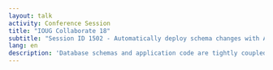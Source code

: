 ```yaml
---
layout: talk
activity: Conference Session
title: "IOUG Collaborate 18"
subtitle: "Session ID 1502 - Automatically deploy schema changes with Ansible and Liquibase"
lang: en
description: 'Database schemas and application code are tightly coupled together, but often maintained and deployed separately.  The opensource project Liquibase helps you manage your schema changes by writing simple JSON or YAML documents.  Liquibase makes it easy to deploy to different flavors of databases and roll changes back and forward.  Ansible is an opensource automation tool, that enables you to define and run tasks on a set of remote targets.  Like Liquibase changelogs, Ansible playbooks are JSON or YAML documents.  Both two tools together enable you to effectively version control your database schema changes and deploy them to multiple hosts at the same time.  Agile and DevOps working hand in hand.  This talk introduces Liquibase and ansible and demonstrates how to use them together.'
---
```

